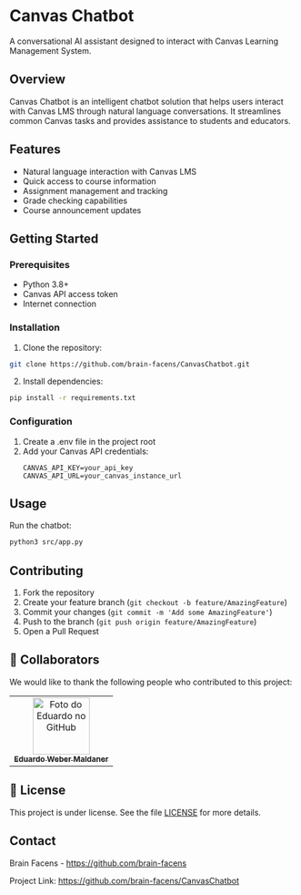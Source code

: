 # Canvas Chatbot

A conversational AI assistant designed to interact with Canvas Learning Management System.

## Overview

Canvas Chatbot is an intelligent chatbot solution that helps users interact with Canvas LMS through natural language conversations. It streamlines common Canvas tasks and provides assistance to students and educators.

## Features

- Natural language interaction with Canvas LMS
- Quick access to course information
- Assignment management and tracking
- Grade checking capabilities
- Course announcement updates

## Getting Started

### Prerequisites

- Python 3.8+
- Canvas API access token
- Internet connection

### Installation

1. Clone the repository:
```bash
git clone https://github.com/brain-facens/CanvasChatbot.git
```

2. Install dependencies:
```bash
pip install -r requirements.txt
```

### Configuration
1. Create a .env file in the project root
2. Add your Canvas API credentials:
    ```
    CANVAS_API_KEY=your_api_key
    CANVAS_API_URL=your_canvas_instance_url
    ```

## Usage
Run the chatbot:

```bash
python3 src/app.py
```

## Contributing
1. Fork the repository
2. Create your feature branch (```git checkout -b feature/AmazingFeature```)
3. Commit your changes (```git commit -m 'Add some AmazingFeature'```)
4. Push to the branch (```git push origin feature/AmazingFeature```)
5. Open a Pull Request

## 🤝 Collaborators
We would like to thank the following people who contributed to this project:

<table>
  <tr>
    <td align="center">
      <a href="#">
        <img src="https://avatars.githubusercontent.com/u/86479444?v=4" width="100px;" alt="Foto do Eduardo no GitHub"/><br>
        <sub>
          <b>Eduardo Weber Maldaner</b>
        </sub>
      </a>
    </td>
  </tr>
</table>

## 📝 License

This project is under license. See the file [LICENSE](LICENSE) for more details.

## Contact

Brain Facens - https://github.com/brain-facens

Project Link: https://github.com/brain-facens/CanvasChatbot